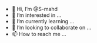 - 👋 Hi, I’m @S-mahd
- 👀 I’m interested in ...
- 🌱 I’m currently learning ...
- 💞️ I’m looking to collaborate on ...
- 📫 How to reach me ...

<!---
S-mahd/S-mahd is a ✨ special ✨ repository because its `README.md` (this file) appears on your GitHub profile.
You can click the Preview link to take a look at your changes.
--->
